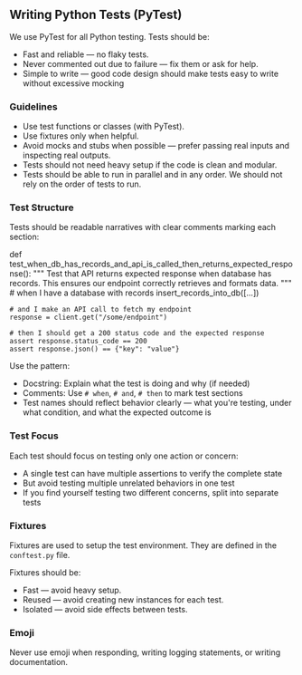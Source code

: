 ## Writing Python Tests (PyTest)

We use PyTest for all Python testing. Tests should be:

- Fast and reliable — no flaky tests.
- Never commented out due to failure — fix them or ask for help.
- Simple to write — good code design should make tests easy to write without excessive mocking

### Guidelines

- Use test functions or classes (with PyTest).
- Use fixtures only when helpful.
- Avoid mocks and stubs when possible — prefer passing real inputs and inspecting real outputs.
- Tests should not need heavy setup if the code is clean and modular.
- Tests should be able to run in parallel and in any order. We should not rely on the order of tests to run.

### Test Structure

Tests should be readable narratives with clear comments marking each section:

def test_when_db_has_records_and_api_is_called_then_returns_expected_response():
    """
    Test that API returns expected response when database has records.
    This ensures our endpoint correctly retrieves and formats data.
    """
    # when I have a database with records
    insert_records_into_db([...])

    # and I make an API call to fetch my endpoint
    response = client.get("/some/endpoint")

    # then I should get a 200 status code and the expected response
    assert response.status_code == 200
    assert response.json() == {"key": "value"}

Use the pattern:

- Docstring: Explain what the test is doing and why (if needed)
- Comments: Use `# when`, `# and`, `# then` to mark test sections
- Test names should reflect behavior clearly — what you're testing, under what condition, and what the expected outcome is

### Test Focus

Each test should focus on testing only one action or concern:

- A single test can have multiple assertions to verify the complete state
- But avoid testing multiple unrelated behaviors in one test
- If you find yourself testing two different concerns, split into separate tests

### Fixtures

Fixtures are used to setup the test environment. They are defined in the `conftest.py` file.

Fixtures should be:

- Fast — avoid heavy setup.
- Reused — avoid creating new instances for each test.
- Isolated — avoid side effects between tests.


### Emoji

Never use emoji when responding, writing logging statements, or writing documentation.
